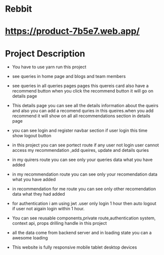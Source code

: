 # Rebbit

# https://product-7b5e7.web.app/

# Project Description

- You have to use yarn run this project

- see queries in home page and blogs and team members

- see queries in all queries pages pages this quereis card also have a recommend button when you click the recommend button it will go on details page

- This details page you can see all the details information about the queirs and also you can add a recomend quries in this queires.when you add recommend it will show on all all recommendations section in details page

- you can see login and register navbar section if user login this time show logout button

- in this project you can see portect route if any user not login user cannot access my recommendation ,add queires, update and details quries

- in my quirers route you can see only your queries data what you have added

- in my recommendation route you can see only your recomendation data what you have added

- in recommendation for me route you can see only other recomendation data what they had added

- for authentication i am using jwt .user only login 1 hour then auto logout if user not aigain login within 1 hour.

- You can see reusable components,private route,authentication system, context api, props drilling handle in this project

- all the data come from backend server and in loading state you can a awesome loading

- This website is fully responsive mobile tablet desktop devices
